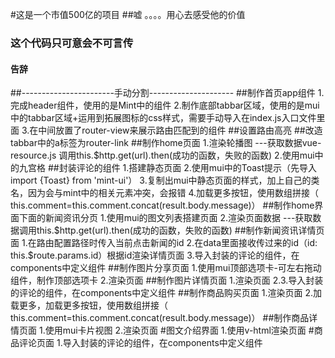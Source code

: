 ﻿#这是一个市值500亿的项目
##嘘 。。。。用心去感受他的价值
### 这个代码只可意会不可言传
#### 告辞
##-----------------------手动分割---------------------
##制作首页app组件
1.完成header组件，使用的是Mint中的组件
2.制作底部tabbar区域，使用的是mui中的tabbar区域+运用到拓展图标的css样式，需要手动导入在index.js入口文件里面
3.在中间放置了router-view来展示路由匹配到的组件
##设置路由高亮
##改造tabbar中的a标签为router-link
##制作home页面
1.渲染轮播图  ---获取数据vue-resource.js  调用this.$http.get(url).then(成功的函数，失败的函数)
2.使用mui中的九宫格
##封装评论的组件
1.搭建静态页面
2.使用mui中的Toast提示（先导入  import {Toast} from 'mint-ui'）
3.复制出mui中静态页面的样式，加上自己的类名，因为会与mint中的相关元素冲突，会报错
4.加载更多按钮，使用数组拼接（ this.comment=this.comment.concat(result.body.message)）
##制作home界面下面的新闻资讯分页
1.使用mui的图文列表搭建页面
2.渲染页面数据 ---获取数据调用this.$http.get(url).then(成功的函数，失败的函数)
##制作新闻资讯详情页面
1.在路由配置路径时传入当前点击新闻的id
2.在data里面接收传过来的id（id: this.$route.params.id）根据id渲染详情页面
3.导入封装的评论的组件，在components中定义组件
##制作图片分享页面
1.使用mui顶部选项卡-可左右拖动组件，制作顶部选项卡
2.渲染页面
##制作图片详情页面
1.渲染页面
2.3.导入封装的评论的组件，在components中定义组件
##制作商品购买页面
1.渲染页面
2.加载更多，加载更多按钮，使用数组拼接（ this.comment=this.comment.concat(result.body.message)）
##制作商品详情页面
1.使用mui卡片视图
2.渲染页面
#图文介绍界面
1.使用v-html渲染页面
#商品评论页面
1.导入封装的评论的组件，在components中定义组件


